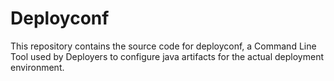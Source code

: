 # Deployconf

This repository contains the source code for deployconf, a Command Line Tool
used by Deployers to configure java artifacts for the actual deployment
environment.
